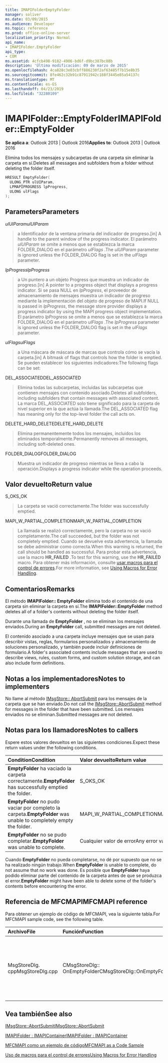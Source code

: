 ```yaml
---
title: IMAPIFolderEmptyFolder
manager: soliver
ms.date: 03/09/2015
ms.audience: Developer
ms.topic: reference
ms.prod: office-online-server
localization_priority: Normal
api_name:
- IMAPIFolder.EmptyFolder
api_type:
- COM
ms.assetid: 4cfcb498-9182-4906-bd6f-d9bc387bc88b
description: 'Última modificación: 09 de marzo de 2015'
ms.openlocfilehash: 4ca828c3e03cbff886230f2af63485f7b15e8b35
ms.sourcegitcommit: 8fe462c32b91c87911942c188f3445e85a54137c
ms.translationtype: MT
ms.contentlocale: es-ES
ms.lasthandoff: 04/23/2019
ms.locfileid: "32280109"
---
```

# <a name="imapifolderemptyfolder"></a><span data-ttu-id="5d0f8-103">IMAPIFolder::EmptyFolder</span><span class="sxs-lookup"><span data-stu-id="5d0f8-103">IMAPIFolder::EmptyFolder</span></span>

  
  
<span data-ttu-id="5d0f8-104">**Se aplica a**: Outlook 2013 | Outlook 2016</span><span class="sxs-lookup"><span data-stu-id="5d0f8-104">**Applies to**: Outlook 2013 | Outlook 2016</span></span> 
  
<span data-ttu-id="5d0f8-105">Elimina todos los mensajes y subcarpetas de una carpeta sin eliminar la carpeta en sí.</span><span class="sxs-lookup"><span data-stu-id="5d0f8-105">Deletes all messages and subfolders from a folder without deleting the folder itself.</span></span>
  
```cpp
HRESULT EmptyFolder(
  ULONG_PTR ulUIParam,
  LPMAPIPROGRESS lpProgress,
  ULONG ulFlags
);
```

## <a name="parameters"></a><span data-ttu-id="5d0f8-106">Parameters</span><span class="sxs-lookup"><span data-stu-id="5d0f8-106">Parameters</span></span>

 <span data-ttu-id="5d0f8-107">_ulUIParam_</span><span class="sxs-lookup"><span data-stu-id="5d0f8-107">_ulUIParam_</span></span>
  
> <span data-ttu-id="5d0f8-108">a Identificador de la ventana primaria del indicador de progreso.</span><span class="sxs-lookup"><span data-stu-id="5d0f8-108">[in] A handle to the parent window of the progress indicator.</span></span> <span data-ttu-id="5d0f8-109">El parámetro _ulUIParam_ se omite a menos que se establezca la marca FOLDER_DIALOG en el parámetro _ulFlags_ .</span><span class="sxs-lookup"><span data-stu-id="5d0f8-109">The  _ulUIParam_ parameter is ignored unless the FOLDER_DIALOG flag is set in the  _ulFlags_ parameter.</span></span> 
    
 <span data-ttu-id="5d0f8-110">_lpProgress_</span><span class="sxs-lookup"><span data-stu-id="5d0f8-110">_lpProgress_</span></span>
  
> <span data-ttu-id="5d0f8-111">a Un puntero a un objeto Progress que muestra un indicador de progreso.</span><span class="sxs-lookup"><span data-stu-id="5d0f8-111">[in] A pointer to a progress object that displays a progress indicator.</span></span> <span data-ttu-id="5d0f8-112">Si se pasa NULL en _lpProgress_, el proveedor de almacenamiento de mensajes muestra un indicador de progreso mediante la implementación del objeto de progreso de MAPI.</span><span class="sxs-lookup"><span data-stu-id="5d0f8-112">If NULL is passed in  _lpProgress_, the message store provider displays a progress indicator by using the MAPI progress object implementation.</span></span> <span data-ttu-id="5d0f8-113">El parámetro _lpProgress_ se omite a menos que se establezca la marca FOLDER_DIALOG en el parámetro _ulFlags_ .</span><span class="sxs-lookup"><span data-stu-id="5d0f8-113">The  _lpProgress_ parameter is ignored unless the FOLDER_DIALOG flag is set in the  _ulFlags_ parameter.</span></span> 
    
 <span data-ttu-id="5d0f8-114">_ulFlags_</span><span class="sxs-lookup"><span data-stu-id="5d0f8-114">_ulFlags_</span></span>
  
> <span data-ttu-id="5d0f8-115">a Una máscara de máscara de marcas que controla cómo se vacía la carpeta.</span><span class="sxs-lookup"><span data-stu-id="5d0f8-115">[in] A bitmask of flags that controls how the folder is emptied.</span></span> <span data-ttu-id="5d0f8-116">Se pueden establecer los siguientes indicadores:</span><span class="sxs-lookup"><span data-stu-id="5d0f8-116">The following flags can be set:</span></span>
    
<span data-ttu-id="5d0f8-117">DEL_ASSOCIATED</span><span class="sxs-lookup"><span data-stu-id="5d0f8-117">DEL_ASSOCIATED</span></span> 
  
> <span data-ttu-id="5d0f8-118">Elimina todas las subcarpetas, incluidas las subcarpetas que contienen mensajes con contenido asociado.</span><span class="sxs-lookup"><span data-stu-id="5d0f8-118">Deletes all subfolders, including subfolders that contain messages with associated content.</span></span> <span data-ttu-id="5d0f8-119">La marca DEL_ASSOCIATED solo tiene significado para la carpeta de nivel superior en la que actúa la llamada.</span><span class="sxs-lookup"><span data-stu-id="5d0f8-119">The DEL_ASSOCIATED flag has meaning only for the top-level folder the call acts on.</span></span>
    
<span data-ttu-id="5d0f8-120">DELETE_HARD_DELETE</span><span class="sxs-lookup"><span data-stu-id="5d0f8-120">DELETE_HARD_DELETE</span></span>
  
> <span data-ttu-id="5d0f8-121">Elimina permanentemente todos los mensajes, incluidos los eliminados temporalmente.</span><span class="sxs-lookup"><span data-stu-id="5d0f8-121">Permanently removes all messages, including soft-deleted ones.</span></span>
    
<span data-ttu-id="5d0f8-122">FOLDER_DIALOG</span><span class="sxs-lookup"><span data-stu-id="5d0f8-122">FOLDER_DIALOG</span></span> 
  
> <span data-ttu-id="5d0f8-123">Muestra un indicador de progreso mientras se lleva a cabo la operación.</span><span class="sxs-lookup"><span data-stu-id="5d0f8-123">Displays a progress indicator while the operation proceeds.</span></span>
    
## <a name="return-value"></a><span data-ttu-id="5d0f8-124">Valor devuelto</span><span class="sxs-lookup"><span data-stu-id="5d0f8-124">Return value</span></span>

<span data-ttu-id="5d0f8-125">S_OK</span><span class="sxs-lookup"><span data-stu-id="5d0f8-125">S_OK</span></span> 
  
> <span data-ttu-id="5d0f8-126">La carpeta se vació correctamente.</span><span class="sxs-lookup"><span data-stu-id="5d0f8-126">The folder was successfully emptied.</span></span>
    
<span data-ttu-id="5d0f8-127">MAPI_W_PARTIAL_COMPLETION</span><span class="sxs-lookup"><span data-stu-id="5d0f8-127">MAPI_W_PARTIAL_COMPLETION</span></span> 
  
> <span data-ttu-id="5d0f8-128">La llamada se realizó correctamente, pero la carpeta no se vació completamente.</span><span class="sxs-lookup"><span data-stu-id="5d0f8-128">The call succeeded, but the folder was not completely emptied.</span></span> <span data-ttu-id="5d0f8-129">Cuando se devuelve esta advertencia, la llamada se debe administrar como correcta.</span><span class="sxs-lookup"><span data-stu-id="5d0f8-129">When this warning is returned, the call should be handled as successful.</span></span> <span data-ttu-id="5d0f8-130">Para probar esta advertencia, use la macro **HR_FAILED** .</span><span class="sxs-lookup"><span data-stu-id="5d0f8-130">To test for this warning, use the **HR_FAILED** macro.</span></span> <span data-ttu-id="5d0f8-131">Para obtener más información, consulte [usar macros para el control de errores](using-macros-for-error-handling.md).</span><span class="sxs-lookup"><span data-stu-id="5d0f8-131">For more information, see [Using Macros for Error Handling](using-macros-for-error-handling.md).</span></span>
    
## <a name="remarks"></a><span data-ttu-id="5d0f8-132">Comentarios</span><span class="sxs-lookup"><span data-stu-id="5d0f8-132">Remarks</span></span>

<span data-ttu-id="5d0f8-133">El método **IMAPIFolder:: EmptyFolder** elimina todo el contenido de una carpeta sin eliminar la carpeta en sí.</span><span class="sxs-lookup"><span data-stu-id="5d0f8-133">The **IMAPIFolder::EmptyFolder** method deletes all of a folder's contents without deleting the folder itself.</span></span> 
  
<span data-ttu-id="5d0f8-134">Durante una llamada de **EmptyFolder** , no se eliminan los mensajes enviados.</span><span class="sxs-lookup"><span data-stu-id="5d0f8-134">During an **EmptyFolder** call, submitted messages are not deleted.</span></span> 
  
<span data-ttu-id="5d0f8-135">El contenido asociado a una carpeta incluye mensajes que se usan para describir vistas, reglas, formularios personalizados y almacenamiento de soluciones personalizado, y también puede incluir definiciones de formulario.</span><span class="sxs-lookup"><span data-stu-id="5d0f8-135">A folder's associated contents include messages that are used to describe views, rules, custom forms, and custom solution storage, and can also include form definitions.</span></span> 
  
## <a name="notes-to-implementers"></a><span data-ttu-id="5d0f8-136">Notas a los implementadores</span><span class="sxs-lookup"><span data-stu-id="5d0f8-136">Notes to implementers</span></span>

<span data-ttu-id="5d0f8-137">No llame al método [IMsgStore:: AbortSubmit](imsgstore-abortsubmit.md) para los mensajes de la carpeta que se han enviado.</span><span class="sxs-lookup"><span data-stu-id="5d0f8-137">Do not call the [IMsgStore::AbortSubmit](imsgstore-abortsubmit.md) method for messages in the folder that have been submitted.</span></span> <span data-ttu-id="5d0f8-138">Los mensajes enviados no se eliminan.</span><span class="sxs-lookup"><span data-stu-id="5d0f8-138">Submitted messages are not deleted.</span></span> 
  
## <a name="notes-to-callers"></a><span data-ttu-id="5d0f8-139">Notas para los llamadores</span><span class="sxs-lookup"><span data-stu-id="5d0f8-139">Notes to callers</span></span>

<span data-ttu-id="5d0f8-140">Espere estos valores devueltos en las siguientes condiciones.</span><span class="sxs-lookup"><span data-stu-id="5d0f8-140">Expect these return values under the following conditions.</span></span>
  
|<span data-ttu-id="5d0f8-141">**Condition**</span><span class="sxs-lookup"><span data-stu-id="5d0f8-141">**Condition**</span></span>|<span data-ttu-id="5d0f8-142">**Valor devuelto**</span><span class="sxs-lookup"><span data-stu-id="5d0f8-142">**Return value**</span></span>|
|:-----|:-----|
|<span data-ttu-id="5d0f8-143">**EmptyFolder** ha vaciado la carpeta correctamente.</span><span class="sxs-lookup"><span data-stu-id="5d0f8-143">**EmptyFolder** has successfully emptied the folder.</span></span>  <br/> |<span data-ttu-id="5d0f8-144">S_OK</span><span class="sxs-lookup"><span data-stu-id="5d0f8-144">S_OK</span></span>  <br/> |
|<span data-ttu-id="5d0f8-145">**EmptyFolder** no pudo vaciar por completo la carpeta.</span><span class="sxs-lookup"><span data-stu-id="5d0f8-145">**EmptyFolder** was unable to completely empty the folder.</span></span>  <br/> |<span data-ttu-id="5d0f8-146">MAPI_W_PARTIAL_COMPLETION</span><span class="sxs-lookup"><span data-stu-id="5d0f8-146">MAPI_W_PARTIAL_COMPLETION</span></span>  <br/> |
|<span data-ttu-id="5d0f8-147">**EmptyFolder** no se pudo completar.</span><span class="sxs-lookup"><span data-stu-id="5d0f8-147">**EmptyFolder** was unable to complete.</span></span>  <br/> |<span data-ttu-id="5d0f8-148">Cualquier valor de error</span><span class="sxs-lookup"><span data-stu-id="5d0f8-148">Any error value</span></span>  <br/> |
   
<span data-ttu-id="5d0f8-149">Cuando **EmptyFolder** no pueda completarse, no dé por supuesto que no se ha realizado ningún trabajo.</span><span class="sxs-lookup"><span data-stu-id="5d0f8-149">When **EmptyFolder** is unable to complete, do not assume that no work was done.</span></span> <span data-ttu-id="5d0f8-150">Es posible que **EmptyFolder** haya podido eliminar parte del contenido de la carpeta antes de que se produzca el error.</span><span class="sxs-lookup"><span data-stu-id="5d0f8-150">**EmptyFolder** might have been able to delete some of the folder's contents before encountering the error.</span></span> 
  
## <a name="mfcmapi-reference"></a><span data-ttu-id="5d0f8-151">Referencia de MFCMAPI</span><span class="sxs-lookup"><span data-stu-id="5d0f8-151">MFCMAPI reference</span></span>

<span data-ttu-id="5d0f8-152">Para obtener un ejemplo de código de MFCMAPI, vea la siguiente tabla.</span><span class="sxs-lookup"><span data-stu-id="5d0f8-152">For MFCMAPI sample code, see the following table.</span></span>
  
|<span data-ttu-id="5d0f8-153">**Archivo**</span><span class="sxs-lookup"><span data-stu-id="5d0f8-153">**File**</span></span>|<span data-ttu-id="5d0f8-154">**Función**</span><span class="sxs-lookup"><span data-stu-id="5d0f8-154">**Function**</span></span>|<span data-ttu-id="5d0f8-155">**Comentario**</span><span class="sxs-lookup"><span data-stu-id="5d0f8-155">**Comment**</span></span>|
|:-----|:-----|:-----|
|<span data-ttu-id="5d0f8-156">MsgStoreDlg. cpp</span><span class="sxs-lookup"><span data-stu-id="5d0f8-156">MsgStoreDlg.cpp</span></span>  <br/> |<span data-ttu-id="5d0f8-157">CMsgStoreDlg:: OnEmptyFolder</span><span class="sxs-lookup"><span data-stu-id="5d0f8-157">CMsgStoreDlg::OnEmptyFolder</span></span>  <br/> |<span data-ttu-id="5d0f8-158">MFCMAPI usa el método **IMAPIFolder:: EmptyFolder** para eliminar el contenido de la carpeta especificada.</span><span class="sxs-lookup"><span data-stu-id="5d0f8-158">MFCMAPI uses the **IMAPIFolder::EmptyFolder** method to delete the contents of the specified folder.</span></span>  <br/> |
   
## <a name="see-also"></a><span data-ttu-id="5d0f8-159">Vea también</span><span class="sxs-lookup"><span data-stu-id="5d0f8-159">See also</span></span>



[<span data-ttu-id="5d0f8-160">IMsgStore::AbortSubmit</span><span class="sxs-lookup"><span data-stu-id="5d0f8-160">IMsgStore::AbortSubmit</span></span>](imsgstore-abortsubmit.md)
  
[<span data-ttu-id="5d0f8-161">IMAPIFolder : IMAPIContainer</span><span class="sxs-lookup"><span data-stu-id="5d0f8-161">IMAPIFolder : IMAPIContainer</span></span>](imapifolderimapicontainer.md)


[<span data-ttu-id="5d0f8-162">MFCMAPI como un ejemplo de código</span><span class="sxs-lookup"><span data-stu-id="5d0f8-162">MFCMAPI as a Code Sample</span></span>](mfcmapi-as-a-code-sample.md)
  
[<span data-ttu-id="5d0f8-163">Uso de macros para el control de errores</span><span class="sxs-lookup"><span data-stu-id="5d0f8-163">Using Macros for Error Handling</span></span>](using-macros-for-error-handling.md)

